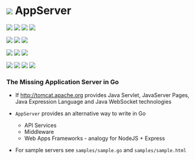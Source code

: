 # ![](https://fonts.gstatic.com/s/i/materialiconsoutlined/flare/v4/24px.svg) AppServer
[![](https://img.shields.io/github/v/release/codemodify/systemkit-appserver?style=flat-square)](https://github.com/codemodify/systemkit-appserver/releases/latest)
![](https://img.shields.io/github/languages/code-size/codemodify/systemkit-appserver?style=flat-square)
![](https://img.shields.io/github/last-commit/codemodify/systemkit-appserver?style=flat-square)
[![](https://img.shields.io/badge/license-0--license-brightgreen?style=flat-square)](https://github.com/codemodify/TheFreeLicense)

![](https://img.shields.io/github/workflow/status/codemodify/systemkit-appserver/qa?style=flat-square)
![](https://img.shields.io/github/issues/codemodify/systemkit-appserver?style=flat-square)
[![](https://goreportcard.com/badge/github.com/codemodify/systemkit-appserver?style=flat-square)](https://goreportcard.com/report/github.com/codemodify/systemkit-appserver)

[![](https://img.shields.io/badge/godoc-reference-brightgreen?style=flat-square)](https://godoc.org/github.com/codemodify/systemkit-appserver)
![](https://img.shields.io/badge/PRs-welcome-brightgreen.svg?style=flat-square)
![](https://img.shields.io/gitter/room/codemodify/systemkit-appserver?style=flat-square)

![](https://img.shields.io/github/contributors/codemodify/systemkit-appserver?style=flat-square)
![](https://img.shields.io/github/stars/codemodify/systemkit-appserver?style=flat-square)
![](https://img.shields.io/github/watchers/codemodify/systemkit-appserver?style=flat-square)
![](https://img.shields.io/github/forks/codemodify/systemkit-appserver?style=flat-square)

### The Missing Application Server in Go

- If http://tomcat.apache.org provides Java Servlet, JavaServer Pages, Java Expression Language and Java WebSocket technologies
- `AppServer` provides an alternative way to write in Go
    - API Services
    - Middleware
    - Web Apps Frameworks - analogy for NodeJS + Express

- For sample servers see `samples/sample.go` and `samples/sample.html`
